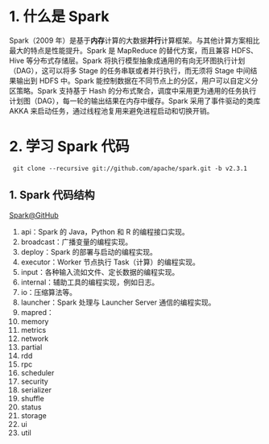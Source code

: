 #  1. 什么是 Spark

Spark（2009 年）是基于**内存**计算的大数据**并行**计算框架。与其他计算方案相比最大的特点是性能提升。Spark 是 MapReduce 的替代方案，而且兼容 HDFS、Hive 等分布式存储层。Spark 将执行模型抽象成通用的有向无环图执行计划（DAG），这可以将多 Stage 的任务串联或者并行执行，而无须将 Stage 中间结果输出到 HDFS 中。Spark 能控制数据在不同节点上的分区，用户可以自定义分区策略。Spark 支持基于 Hash 的分布式聚合，调度中采用更为通用的任务执行计划图（DAG），每一轮的输出结果在内存中缓存。Spark 采用了事件驱动的类库 AKKA 来启动任务，通过线程池复用来避免进程启动和切换开销。

# 2. 学习 Spark 代码

     git clone --recursive git://github.com/apache/spark.git -b v2.3.1

## 1. Spark 代码结构

[Spark@GitHub](https://github.com/apache/spark/tree/master/core/src/main/scala/org/apache/spark)

1. api：Spark 的 Java，Python 和 R 的编程接口实现。
2. broadcast：广播变量的编程实现。
3. deploy：Spark 的部署与启动的编程实现。
4. executor：Worker 节点执行 Task（计算）的编程实现。
5. input：各种输入流如文件、定长数据的编程实现。
6. internal：辅助工具的编程实现，例如日志。
7. io：压缩算法等。
8. launcher：Spark 处理与 Launcher Server 通信的编程实现。
9. mapred：
10. memory
11. metrics
12. network
13. partial
14. rdd
15. rpc
16. scheduler
17. security
18. serializer
19. shuffle
20. status
21. storage
22. ui
23. util


